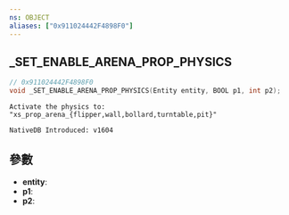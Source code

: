 ```yaml
---
ns: OBJECT
aliases: ["0x911024442F4898F0"]
---
```

## _SET_ENABLE_ARENA_PROP_PHYSICS

```c
// 0x911024442F4898F0
void _SET_ENABLE_ARENA_PROP_PHYSICS(Entity entity, BOOL p1, int p2);
```

```
Activate the physics to: "xs_prop_arena_{flipper,wall,bollard,turntable,pit}"
```

```
NativeDB Introduced: v1604
```

## 參數
* **entity**:
* **p1**:
* **p2**:
